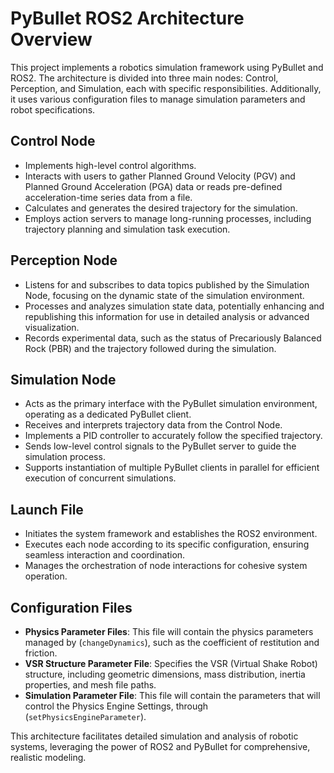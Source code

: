 # PyBullet ROS2 Architecture Overview



This project implements a robotics simulation framework using PyBullet and ROS2. The architecture is divided into three main nodes: Control, Perception, and Simulation, each with specific responsibilities. Additionally, it uses various configuration files to manage simulation parameters and robot specifications.

## Control Node

- Implements high-level control algorithms.
- Interacts with users to gather Planned Ground Velocity (PGV) and Planned Ground Acceleration (PGA) data or reads pre-defined acceleration-time series data from a file.
- Calculates and generates the desired trajectory for the simulation.
- Employs action servers to manage long-running processes, including trajectory planning and simulation task execution.

## Perception Node

- Listens for and subscribes to data topics published by the Simulation Node, focusing on the dynamic state of the simulation environment.
- Processes and analyzes simulation state data, potentially enhancing and republishing this information for use in detailed analysis or advanced visualization.
- Records experimental data, such as the status of Precariously Balanced Rock (PBR) and the trajectory followed during the simulation.

## Simulation Node

- Acts as the primary interface with the PyBullet simulation environment, operating as a dedicated PyBullet client.
- Receives and interprets trajectory data from the Control Node.
- Implements a PID controller to accurately follow the specified trajectory.
- Sends low-level control signals to the PyBullet server to guide the simulation process.
- Supports instantiation of multiple PyBullet clients in parallel for efficient execution of concurrent simulations.

## Launch File

- Initiates the system framework and establishes the ROS2 environment.
- Executes each node according to its specific configuration, ensuring seamless interaction and coordination.
- Manages the orchestration of node interactions for cohesive system operation.

## Configuration Files

- **Physics Parameter Files**: This file will contain the physics parameters managed by (`changeDynamics`), such as the coefficient of restitution and friction.
- **VSR Structure Parameter File**: Specifies the VSR (Virtual Shake Robot) structure, including geometric dimensions, mass distribution, inertia properties, and mesh file paths.
- **Simulation Parameter File**: This file will contain  the parameters that will control the Physics Engine Settings, through (`setPhysicsEngineParameter`).

This architecture facilitates detailed simulation and analysis of robotic systems, leveraging the power of ROS2 and PyBullet for comprehensive, realistic modeling.
